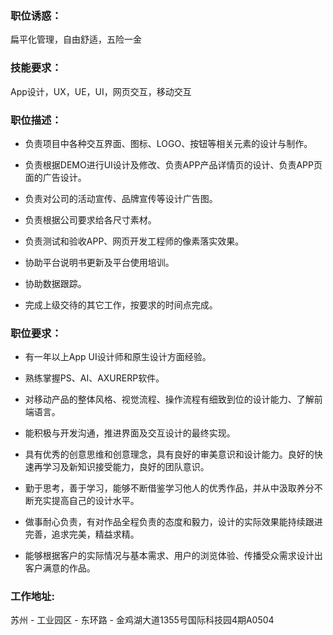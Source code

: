 ### 职位诱惑：

扁平化管理，自由舒适，五险一金

### 技能要求：

App设计，UX，UE，UI，网页交互，移动交互

### 职位描述：

 * 负责项目中各种交互界面、图标、LOGO、按钮等相关元素的设计与制作。

 * 负责根据DEMO进行UI设计及修改、负责APP产品详情页的设计、负责APP页面的广告设计。

 * 负责对公司的活动宣传、品牌宣传等设计广告图。

 * 负责根据公司要求给各尺寸素材。

 * 负责测试和验收APP、网页开发工程师的像素落实效果。

 * 协助平台说明书更新及平台使用培训。

 * 协助数据跟踪。

 * 完成上级交待的其它工作，按要求的时间点完成。

### 职位要求：

 * 有一年以上App UI设计师和原生设计方面经验。

 * 熟练掌握PS、AI、AXURERP软件。

 * 对移动产品的整体风格、视觉流程、操作流程有细致到位的设计能力、了解前端语言。

 * 能积极与开发沟通，推进界面及交互设计的最终实现。

 * 具有优秀的创意思维和创意理念，具有良好的审美意识和设计能力。良好的快速再学习及新知识接受能力，良好的团队意识。

 * 勤于思考，善于学习，能够不断借鉴学习他人的优秀作品，并从中汲取养分不断充实提高自己的设计水平。

 * 做事耐心负责，有对作品全程负责的态度和毅力，设计的实际效果能持续跟进完善，追求完美，精益求精。

 * 能够根据客户的实际情况与基本需求、用户的浏览体验、传播受众需求设计出客户满意的作品。

### 工作地址:

苏州 - 工业园区 - 东环路 - 金鸡湖大道1355号国际科技园4期A0504
